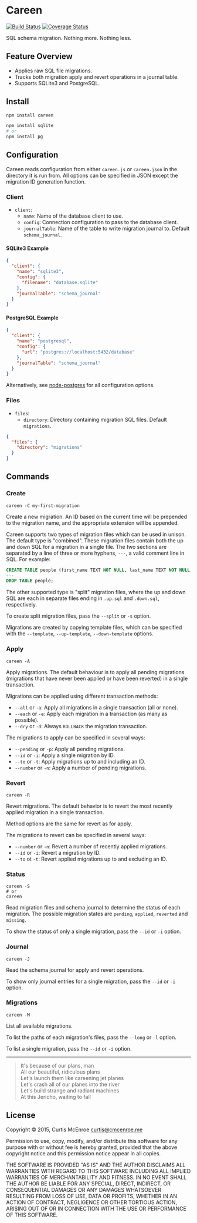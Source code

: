 # Careen

[![Build Status](https://img.shields.io/travis/programble/careen/typescript.svg)](https://travis-ci.org/programble/careen)
[![Coverage Status](https://img.shields.io/coveralls/programble/careen.svg?style=flat)](https://coveralls.io/r/programble/careen?branch=master)

SQL schema migration. Nothing more. Nothing less.

## Feature Overview

- Applies raw SQL file migrations.
- Tracks both migration apply and revert operations in a journal table.
- Supports SQLite3 and PostgreSQL.

## Install

```sh
npm install careen

npm install sqlite
# or
npm install pg
```

## Configuration

Careen reads configuration from either `careen.js` or `careen.json` in the
directory it is run from. All options can be specified in JSON except the
migration ID generation function.

### Client

- `client`:
  - `name`: Name of the database client to use.
  - `config`: Connection configuration to pass to the database client.
  - `journalTable`: Name of the table to write migration journal to. Default
    `schema_journal`.

#### SQLite3 Example

```json
{
  "client": {
    "name": "sqlite3",
    "config": {
      "filename": "database.sqlite"
    },
    "journalTable": "schema_journal"
  }
}
```

#### PostgreSQL Example

```json
{
  "client": {
    "name": "postgresql",
    "config": {
      "url": "postgres://localhost:5432/database"
    },
    "journalTable": "schema_journal"
  }
}
```

Alternatively, see [node-postgres][pg-config] for all configuration options.

[pg-config]: https://github.com/brianc/node-postgres/wiki/Client#new-clientobject-config--client

### Files

- `files`:
  - `directory`: Directory containing migration SQL files. Default
    `migrations`.

```json
{
  "files": {
    "directory": "migrations"
  }
}
```

## Commands

### Create

```
careen -C my-first-migration
```

Create a new migration. An ID based on the current time will be prepended
to the migration name, and the appropriate extension will be appended.

Careen supports two types of migration files which can be used in unison. The
default type is "combined". These migration files contain both the up and down
SQL for a migration in a single file. The two sections are separated by a line
of three or more hyphens, `---`, a valid comment line in SQL. For example:

```sql
CREATE TABLE people (first_name TEXT NOT NULL, last_name TEXT NOT NULL);
---
DROP TABLE people;
```

The other supported type is "split" migration files, where the up and down SQL
are each in separate files ending in `.up.sql` and `.down.sql`, respectively.

To create split migration files, pass the `--split` or `-s` option.

Migrations are created by copying template files, which can be specified with
the `--template`, `--up-template`, `--down-template` options.

### Apply

```
careen -A
```

Apply migrations. The default behaviour is to apply all pending migrations
(migrations that have never been applied or have been reverted) in a single
transaction.

Migrations can be applied using different transaction methods:

- `--all` or `-a`: Apply all migrations in a single transaction (all or none).
- `--each` or `-e`: Apply each migration in a transaction (as many as possible).
- `--dry` or `-d`: Always `ROLLBACK` the migration transaction.

The migrations to apply can be specified in several ways:

- `--pending` or `-p`: Apply all pending migrations.
- `--id` or `-i`: Apply a single migration by ID.
- `--to` or `-t`: Apply migrations up to and including an ID.
- `--number` or `-n`: Apply a number of pending migrations.

### Revert

```
careen -R
```

Revert migrations. The default behavior is to revert the most recently applied
migration in a single transaction.

Method options are the same for revert as for apply.

The migrations to revert can be specified in several ways:

- `--number` or `-n`: Revert a number of recently applied migrations.
- `--id` or `-i`: Revert a migration by ID.
- `--to` ot `-t`: Revert applied migrations up to and excluding an ID.

### Status

```
careen -S
# or
careen
```

Read migration files and schema journal to determine the status of each
migration. The possible migration states are `pending`, `applied`, `reverted`
and `missing`.

To show the status of only a single migration, pass the `--id` or `-i` option.

### Journal

```
careen -J
```

Read the schema journal for apply and revert operations.

To show only journal entries for a single migration, pass the `--id` or `-i`
option.

### Migrations

```
careen -M
```

List all available migrations.

To list the paths of each migration's files, pass the `--long` or `-l` option.

To list a single migration, pass the `--id` or `-i` option.

---

> It's because of our plans, man<br>
> All our beautiful, ridiculous plans<br>
> Let's launch them like careening jet planes<br>
> Let's crash all of our planes into the river<br>
> Let's build strange and radiant machines<br>
> At this Jericho, waiting to fall<br>

## License

Copyright © 2015, Curtis McEnroe <curtis@cmcenroe.me>

Permission to use, copy, modify, and/or distribute this software for any
purpose with or without fee is hereby granted, provided that the above
copyright notice and this permission notice appear in all copies.

THE SOFTWARE IS PROVIDED "AS IS" AND THE AUTHOR DISCLAIMS ALL WARRANTIES
WITH REGARD TO THIS SOFTWARE INCLUDING ALL IMPLIED WARRANTIES OF
MERCHANTABILITY AND FITNESS. IN NO EVENT SHALL THE AUTHOR BE LIABLE FOR
ANY SPECIAL, DIRECT, INDIRECT, OR CONSEQUENTIAL DAMAGES OR ANY DAMAGES
WHATSOEVER RESULTING FROM LOSS OF USE, DATA OR PROFITS, WHETHER IN AN
ACTION OF CONTRACT, NEGLIGENCE OR OTHER TORTIOUS ACTION, ARISING OUT OF
OR IN CONNECTION WITH THE USE OR PERFORMANCE OF THIS SOFTWARE.
